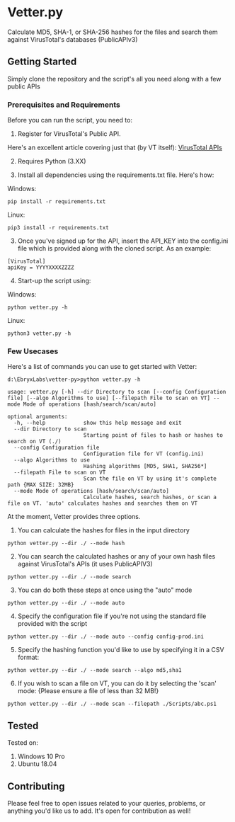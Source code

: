 # Vetter.py

Calculate MD5, SHA-1, or SHA-256 hashes for the files and search them against VirusTotal's databases (PublicAPIv3)

## Getting Started

Simply clone the repository and the script's all you need along with a few public APIs

### Prerequisites and Requirements

Before you can run the script, you need to:

1. Register for VirusTotal's Public API. 

Here's an excellent article covering just that (by VT itself): [VirusTotal APIs](https://support.virustotal.com/hc/en-us/articles/115002100149-API)

2. Requires Python (3.XX)

3. Install all dependencies using the requirements.txt file. Here's how:

Windows:
```
pip install -r requirements.txt
```
Linux: 
```
pip3 install -r requirements.txt
```

3. Once you've signed up for the API, insert the API_KEY into the config.ini file which is provided along with the cloned script. As an example:

```
[VirusTotal]
apiKey = YYYYXXXXZZZZ
```

4. Start-up the script using:

Windows:
```
python vetter.py -h
```
Linux: 
```
python3 vetter.py -h
```

### Few Usecases

Here's a list of commands you can use to get started with Vetter:
```
d:\EbryxLabs\vetter-py>python vetter.py -h

usage: vetter.py [-h] --dir Directory to scan [--config Configuration file] [--algo Algorithms to use] [--filepath File to scan on VT] --mode Mode of operations [hash/search/scan/auto]

optional arguments:
  -h, --help            show this help message and exit
  --dir Directory to scan
                        Starting point of files to hash or hashes to search on VT (./)
  --config Configuration file
                        Configuration file for VT (config.ini)
  --algo Algorithms to use
                        Hashing algorithms [MD5, SHA1, SHA256*]
  --filepath File to scan on VT
                        Scan the file on VT by using it's complete path {MAX SIZE: 32MB}
  --mode Mode of operations [hash/search/scan/auto]
                        Calculate hashes, search hashes, or scan a file on VT. 'auto' calculates hashes and searches them on VT

```

At the moment, Vetter provides three options. 

1. You can calculate the hashes for files in the input directory
```
python vetter.py --dir ./ --mode hash
```

2. You can search the calculated hashes or any of your own hash files against VirusTotal's APIs (it uses PublicAPIV3)
```
python vetter.py --dir ./ --mode search
```

3. You can do both these steps at once using the "auto" mode
```
python vetter.py --dir ./ --mode auto
```

4. Specify the configuration file if you're not using the standard file provided with the script
```
python vetter.py --dir ./ --mode auto --config config-prod.ini
```

5. Specify the hashing function you'd like to use by specifying it in a CSV format:
```
python vetter.py --dir ./ --mode search --algo md5,sha1
```
6. If you wish to scan a file on VT, you can do it by selecting the 'scan' mode: {Please ensure a file of less than 32 MB!}
```
python vetter.py --dir ./ --mode scan --filepath ./Scripts/abc.ps1
```

## Tested

Tested on:
1. Windows 10 Pro
2. Ubuntu 18.04 

## Contributing

Please feel free to open issues related to your queries, problems, or anything you'd like us to add. It's open for contribution as well! 
